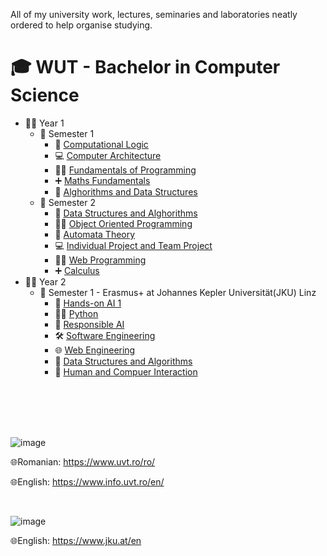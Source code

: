All of my university work, lectures, seminaries and laboratories neatly ordered to help organise studying.

# 🎓 WUT - Bachelor in Computer Science

- 👨‍🎓 Year 1
  - 📂 Semester 1
    - 🧮 [Computational Logic](First%20year/First%20Semester/Computational%20Logic)
    - 💻 [Computer Architecture](First%20year/First%20Semester/Computer%20Architecture)
    - 👨‍💻 [Fundamentals of Programming](First%20year/First%20Semester/Fundamentals%20of%20Programming)
    - ➕ [Maths Fundamentals](First%20year/First%20Semester/Maths%20Fundamentals)
    - 📝 [Alghorithms and Data Structures](First%20year/First%20Semester/Alghorithms%20and%20Data%20Structures)
  - 📂 Semester 2
    - 📂 [Data Structures and Alghorithms](https://github.com/Emanuel181/UVT-FMI-Computer_Science/tree/master/First%20year/Second%20semester/Data%20Structures%20and%20Alghorithms)
    - 👨‍💻 [Object Oriented Programming](First%20year/Second%20semester/Object%20Oriented%20Programming)
    - 📝 [Automata Theory](First%20year/Second%20semester/Automata%20Theory)
    - 💻 [Individual Project and Team Project](First%20year/Second%20semester/Individual%20Project%20and%20Team%20Project)
    - 👨‍💻 [Web Programming](https://github.com/Emanuel181/UVT-FMI-Computer_Science/tree/master/First%20year/Second%20semester/Web%20Programming)
    - ➕ [Calculus](First%20year/Second%20semester/Calculus)
- 👨‍🎓 Year 2
   - 📂 Semester 1 - Erasmus+ at Johannes Kepler Universität(JKU) Linz
      - 🤖 [Hands-on AI 1](https://github.com/Emanuel181/UVT-FMI-Computer_Science/tree/master/Second%20year/First%20semester/Hands-on%20AI%201)
      - 👨‍💻 [Python](https://github.com/Emanuel181/UVT-FMI-Computer_Science/tree/master/Second%20year/First%20semester/Python)
      - 🤖 [Responsible AI](https://github.com/Emanuel181/UVT-FMI-Computer_Science/tree/master/Second%20year/First%20semester/Responsible%20AI)
      - 🛠️ [Software Engineering](https://github.com/Emanuel181/UVT-FMI-Computer_Science/tree/master/Second%20year/First%20semester/Software%20Engineering)
      - 🌐 [Web Engineering](https://github.com/Emanuel181/UVT-FMI-Computer_Science/tree/master/Second%20year/First%20semester/Web%20Engineering)
      - 📝 [Data Structures and Algorithms](https://github.com/Emanuel181/UVT-FMI-Computer_Science/tree/master/Second%20year/First%20semester/DSA)
      - 🧍 [Human and Compuer Interaction](https://github.com/Emanuel181/UVT-FMI-Computer_Science/tree/master/Second%20year/First%20semester/Human%20and%20Computer%20Interaction)
      
<br>
<br>
<br>
<br>

![image](https://user-images.githubusercontent.com/92999481/169172665-3f6d4261-fbe1-49f9-a9a7-93ffd468e8a4.png)

🌐Romanian: https://www.uvt.ro/ro/

🌐English: https://www.info.uvt.ro/en/

<br>

![image](https://www.uni.at/wp-content/uploads/2013/12/JKU-Logo.jpg)

🌐English: https://www.jku.at/en
<br>
<br>
<br>

